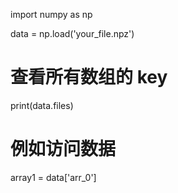 import numpy as np

data = np.load('your_file.npz')
# 查看所有数组的 key
print(data.files)
# 例如访问数据
array1 = data['arr_0']
